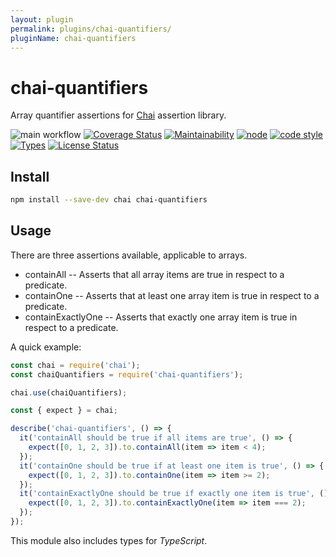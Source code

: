```yaml
---
layout: plugin
permalink: plugins/chai-quantifiers/
pluginName: chai-quantifiers
---
```


# chai-quantifiers

Array quantifier assertions for [Chai](http://chaijs.com/) assertion library.

![main workflow](https://github.com/funny-bytes/chai-quantifiers/actions/workflows/main.yml/badge.svg)
[![Coverage Status](https://coveralls.io/repos/github/funny-bytes/chai-quantifiers/badge.svg?branch=master)](https://coveralls.io/github/funny-bytes/chai-quantifiers?branch=master)
[![Maintainability](https://api.codeclimate.com/v1/badges/44fb4c780c3f36b0d04f/maintainability)](https://codeclimate.com/github/funny-bytes/chai-quantifiers/maintainability)
[![node](https://img.shields.io/node/v/chai-quantifiers.svg)]()
[![code style](https://img.shields.io/badge/code_style-airbnb-brightgreen.svg)](https://github.com/airbnb/javascript)
[![Types](https://img.shields.io/npm/types/chai-quantifiers.svg)](https://www.npmjs.com/package/chai-quantifiers)
[![License Status](http://img.shields.io/npm/l/chai-quantifiers.svg)]()

## Install

```bash
npm install --save-dev chai chai-quantifiers
```

## Usage

There are three assertions available, applicable to arrays.

* containAll -- Asserts that all array items are true in respect to a predicate.
* containOne -- Asserts that at least one array item is true in respect to a predicate.
* containExactlyOne -- Asserts that exactly one array item is true in respect to a predicate.

A quick example:

```javascript
const chai = require('chai');
const chaiQuantifiers = require('chai-quantifiers');

chai.use(chaiQuantifiers);

const { expect } = chai;

describe('chai-quantifiers', () => {
  it('containAll should be true if all items are true', () => {
    expect([0, 1, 2, 3]).to.containAll(item => item < 4);
  });
  it('containOne should be true if at least one item is true', () => {
    expect([0, 1, 2, 3]).to.containOne(item => item >= 2);
  });
  it('containExactlyOne should be true if exactly one item is true', () => {
    expect([0, 1, 2, 3]).to.containExactlyOne(item => item === 2);
  });
});
```

This module also includes types for *TypeScript*.
